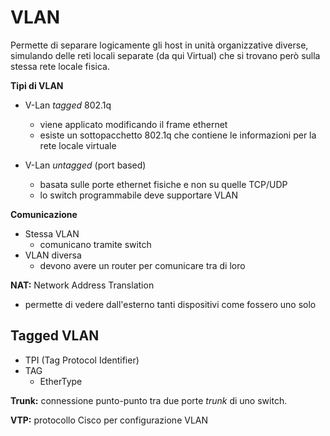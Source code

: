 # VLAN

Permette di separare logicamente gli host in unità organizzative diverse, simulando delle reti locali separate (da qui Virtual) che si trovano però sulla stessa rete locale fisica.

__Tipi di VLAN__

- V-Lan _tagged_ 802.1q
  - viene applicato modificando il frame ethernet
  - esiste un sottopacchetto 802.1q che contiene le informazioni per la rete locale virtuale

- V-Lan _untagged_ (port based)
  - basata sulle porte ethernet fisiche e non su quelle TCP/UDP
  - lo switch programmabile deve supportare VLAN

__Comunicazione__
  - Stessa VLAN
    - comunicano tramite switch
  - VLAN diversa
    - devono avere un router per comunicare tra di loro

__NAT:__ Network Address Translation
  - permette di vedere dall'esterno tanti dispositivi come fossero uno solo

## Tagged VLAN

- TPI (Tag Protocol Identifier)
- TAG
  - EtherType

__Trunk:__ connessione punto-punto tra due porte _trunk_ di uno switch.

__VTP:__ protocollo Cisco per configurazione VLAN